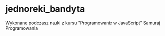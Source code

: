 # jednoreki_bandyta

Wykonane podczasz nauki z kursu "Programowanie w JavaScript" Samuraj Programowania
